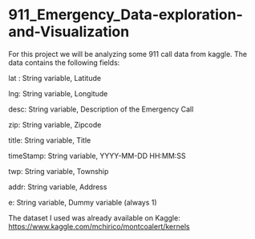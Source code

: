 # 911_Emergency_Data-exploration-and-Visualization
For this  project we will be analyzing some 911 call data from kaggle.
The data contains the following fields:

lat : String variable, Latitude

lng: String variable, Longitude

desc: String variable, Description of the Emergency Call

zip: String variable, Zipcode

title: String variable, Title

timeStamp: String variable, YYYY-MM-DD HH:MM:SS

twp: String variable, Township

addr: String variable, Address

e: String variable, Dummy variable (always 1)

The dataset I used was already available on Kaggle: https://www.kaggle.com/mchirico/montcoalert/kernels
